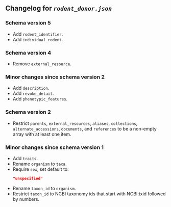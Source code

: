 ## Changelog for *`rodent_donor.json`*

### Schema version 5

* Add `rodent_identifier`.
* Add `individual_rodent`.

### Schema version 4

* Remove `external_resource`.

### Minor changes since schema version 2

* Add `description`.
* Add `revoke_detail`.
* Add `phenotypic_features`.

### Schema version 2

* Restrict `parents`, `external_resources`, `aliases`, `collections`, `alternate_accessions`, `documents`, and `references` to be a non-empty array with at least one item.

### Minor changes since schema version 1

* Add `traits`.
* Rename `organism` to `taxa`.
* Require `sex`, set default to:
    ```json
    "unspecified"
    ```
* Rename `taxon_id` to `organism`.
* Restrict `taxon_id` to NCBI taxonomy ids that start with NCBI:txid followed by numbers.
